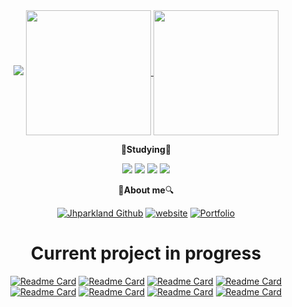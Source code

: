 <div align=center>
  <img src="https://capsule-render.vercel.app/api?type=waving&amp;height=200&amp;text=Welcome,%20JHParkLand!&amp;color=timeAuto" style="max-width: 100%;" _mstalt="15416492">  
  
  <a href="https://github.com/jhparkland">
    <img height=200 align="center" src="https://github-readme-stats.vercel.app/api?username=jhparkland&show_icon=true&include_all_commits=true" />
  </a>
  <a href="https://github.com/jhparkland">
    <img height=200 align="center" src="https://github-readme-stats.vercel.app/api/top-langs?username=jhparkland&layout=compact&langs_count=8&card_width=150&hide=html" />
  </a>

</div>
  
<p></p>

<div align=center>
  
<!--   [![Readme Card](https://github-readme-stats.vercel.app/api/pin/?username=jhparkland&repo=Data_Analytics_for_Age_friendly_busan)](https://github.com/jhparkland/Data_Analytics_for_Age_friendly_busan) 
  [![Readme Card](https://github-readme-stats.vercel.app/api/pin/?username=jhparkland&repo=Age_Friendly_City)](https://github.com/jhparkland/Age_Friendly_City) 
  [![Readme Card](https://github-readme-stats.vercel.app/api/pin/?username=DAU-BigDataTeams&repo=Website)](https://github.com/DAU-BigDataTeams/Website) -->

  </div>
  
  
  
</div>

<div align=center>

📕**Studying**📗  

<img src="https://img.shields.io/badge/Docker-2496ED?style=flat-square&logo=Docker&logoColor=white"/>
<img src="https://img.shields.io/badge/Apache Spark-E25A1C?style=flat-square&logo=Apache Spark&logoColor=white"/>
<img src="https://img.shields.io/badge/Keras-D00000?style=flat-square&logo=Keras&logoColor=white"/>  
<img src="https://img.shields.io/badge/Tensorflow-FF6F00?style=flat-square&logo=Tensorflow&logoColor=white"/>

<p></p>


🔎**About me**🔍  

[![Jhparkland Github](https://hits.seeyoufarm.com/api/count/incr/badge.svg?url=https%3A%2F%2Fgithub.com%2Fjhparkland&count_bg=%2300FF01&title_bg=%23555555&icon=&icon_color=%23E7E7E7&title=Jhparkland%20Github&edge_flat=false)](https://github.com/jhparkland) 
[![website](https://hits.seeyoufarm.com/api/count/incr/badge.svg?url=https%3A%2F%2Fwww.jhpark.org&count_bg=%23FF0000&title_bg=%23555555&icon=&icon_color=%23E7E7E7&title=website&edge_flat=false)](https://jhpark.org)
[![Portfolio](https://hits.seeyoufarm.com/api/count/incr/badge.svg?pvs=4&url=https%3A%2F%2Fwww.notion.so%2Fjhparkland%2Ffecb2c854a174beab7a9ea27ee1fd88d&count_bg=%23FFFF00&title_bg=%23555555&icon=&icon_color=%23E7E7E7&title=Portfolio&edge_flat=false)](https://jhparkland.notion.site/170d66c761d044b3b550c204ba5e254f?pvs=4)

<!--
<p></p>

👨‍👨‍👦‍👦**About team**👨‍👨‍👧‍👧 

[![DAU-BigDataTeam Github](https://hits.seeyoufarm.com/api/count/incr/badge.svg?url=https%3A%2F%2Fgithub.com%2FDAU-BigDataTeams&count_bg=%2300FF01&title_bg=%23555555&icon=&icon_color=%23E7E7E7&title=DAU-BigDataTeam&edge_flat=false)](https://github.com/DAU-BigDataTeams)
[![BigDataTeam-website](https://hits.seeyoufarm.com/api/count/incr/badge.svg?url=https%3A%2F%2Fbigdatateam.net&count_bg=%2300FF01&title_bg=%23555555&icon=&icon_color=%23E7E7E7&title=BigDataTeam+website&edge_flat=false)](https://bigdatateam.net/)

</div>
-->


# Current project in progress
[![Readme Card](https://github-readme-stats.vercel.app/api/pin/?username=jhparkland&repo=COCL-App&show_owner=True)](https://github.com/jhparkland/COCL-App)
[![Readme Card](https://github-readme-stats.vercel.app/api/pin/?username=jhparkland&repo=COCL-PM&show_owner=True)](https://github.com/jhparkland/COCL-PM)
[![Readme Card](https://github-readme-stats.vercel.app/api/pin/?username=jhparkland&repo=COCL-Admin&show_owner=True)](https://github.com/jhparkland/COCL-Admin)
[![Readme Card](https://github-readme-stats.vercel.app/api/pin/?username=jhparkland&repo=COCL-PVwatts&show_owner=True)](https://github.com/jhparkland/COCL-PVwatts)
[![Readme Card](https://github-readme-stats.vercel.app/api/pin/?username=jhparkland&repo=COCL-Scheduling-Processes&show_owner=True)](https://github.com/jhparkland/COCL-Scheduling-Processes)
[![Readme Card](https://github-readme-stats.vercel.app/api/pin/?username=jhparkland&repo=BayesCOCL&show_owner=True)](https://github.com/jhparkland/BayesCOCL)
[![Readme Card](https://github-readme-stats.vercel.app/api/pin/?username=jhparkland&repo=Carbon-friendly&show_owner=True)](https://github.com/jhparkland/Carbon-friendly)
[![Readme Card](https://github-readme-stats.vercel.app/api/pin/?username=jhparkland&repo=learning-passage&show_owner=True)](https://github.com/jhparkland/learning-passage)
